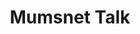 ---
layout: work
permalink: /my-work/mumsnet-talk/
title: Mumsnet Talk
tagline: A social forum for parents with 25 million visitors per month.
image: mumsnet.png
example1-title: Start a conversation
example1-video: mumsnet-thread.mp4
example1-copy: Use the rich text editor to create a conversation. Use markdown or visual formatting tools to format your post.
example2-title: Choose a color scheme
example2-video: mumsnet-colors.mp4
example2-copy: Support for a variety of color schems to suit the user's reading preferences.
example3-title: Bookmark your place
example3-video: mumsnet-bookmarks.mp4
example3-copy: Save your place in long threads and jump straight back later to continue reading.
example4-title: Share your photos
example4-video: mumsnet-media.mp4
example4-copy: Add photos your post, and share them with other Mumsnetters.
scss: mumsnet
---